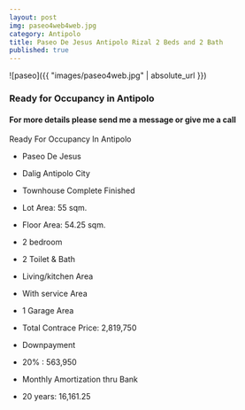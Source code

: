 ```yaml
---
layout: post
img: paseo4web4web.jpg
category: Antipolo
title: Paseo De Jesus Antipolo Rizal 2 Beds and 2 Bath
published: true
---
```


![paseo]({{ "images/paseo4web.jpg" | absolute_url }})

<h3><p>Ready for Occupancy in Antipolo</p></h3>


<h4>For more details please send me a message or give me a call</h4>


Ready For Occupancy In Antipolo

- Paseo De Jesus
- Dalig Antipolo City

- Townhouse Complete Finished
- Lot Area: 55 sqm.
- Floor Area: 54.25 sqm.

- 2 bedroom
- 2 Toilet & Bath
- Living/kitchen Area
- With service Area
- 1 Garage Area

- Total Contrace Price: 2,819,750

- Downpayment
- 20% : 563,950

- Monthly Amortization thru Bank
- 20 years: 16,161.25
